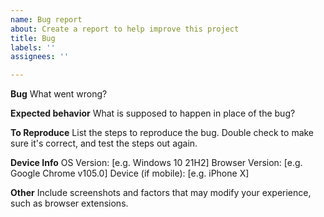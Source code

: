 ```yaml
---
name: Bug report
about: Create a report to help improve this project
title: Bug
labels: ''
assignees: ''

---
```


**Bug**
What went wrong?

**Expected behavior**
What is supposed to happen in place of the bug?

**To Reproduce**
List the steps to reproduce the bug. Double check to make sure it's correct, and test the steps out again.

**Device Info**
OS Version: [e.g. Windows 10 21H2]
Browser Version: [e.g. Google Chrome v105.0]
Device (if mobile): [e.g. iPhone X]

**Other**
Include screenshots and factors that may modify your experience, such as browser extensions.
